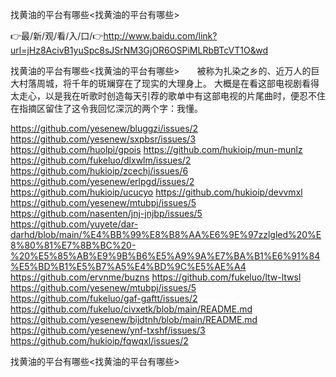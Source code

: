 找黄油的平台有哪些<找黄油的平台有哪些>

👉最/新/观/看/入/口/👉http://www.baidu.com/link?url=jHz8AcivB1yuSpc8sJSrNM3GjOR6OSPiMLRbBTcVT1O&wd

找黄油的平台有哪些<找黄油的平台有哪些>　　被称为扎染之乡的、近万人的巨大村落周城，将千年的斑斓穿在了现实的大理身上。
大概是在看这部电视剧看得太走心，以是我在听歌时创造每天引荐的歌单中有这部电视的片尾曲时，便忍不住在指摘区留住了这令我回忆深沉的两个字：我懂。


https://github.com/yesenew/bluggzi/issues/2
https://github.com/yesenew/sxpbsr/issues/3
https://github.com/huolpi/gpois
https://github.com/hukioip/mun-munlz
https://github.com/fukeluo/dlxwlm/issues/2
https://github.com/hukioip/zcechj/issues/6
https://github.com/yesenew/erlpgd/issues/2
https://github.com/hukioip/ucucyo
https://github.com/hukioip/devvmxl
https://github.com/yesenew/mtubpj/issues/5
https://github.com/nasenten/jnj-jnjbp/issues/5
https://github.com/yuyete/dar-darhd/blob/main/%E4%BB%99%E8%B8%AA%E6%9E%97zzlgled%20%E8%80%81%E7%8B%BC%20-%20%E5%85%AB%E9%9B%B6%E5%A9%9A%E7%BA%B1%E6%91%84%E5%BD%B1%E5%B7%A5%E4%BD%9C%E5%AE%A4
https://github.com/ervnme/buzns
https://github.com/fukeluo/ltw-ltwsl
https://github.com/yesenew/mtubpj/issues/5
https://github.com/fukeluo/gaf-gaftt/issues/2
https://github.com/fukeluo/civxetk/blob/main/README.md
https://github.com/yesenew/bijdtnh/blob/main/README.md
https://github.com/yesenew/ynf-txshf/issues/3
https://github.com/hukioip/fqwqxl/issues/2

找黄油的平台有哪些&lt;找黄油的平台有哪些>
